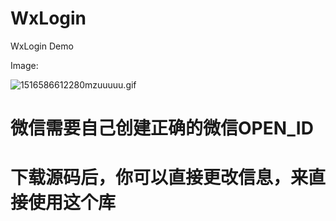 # WxLogin

WxLogin Demo

Image:

![1516586612280mzuuuuu.gif](http://upload-images.jianshu.io/upload_images/5337239-56bf1ac94af7524d.gif?imageMogr2/auto-orient/strip%7CimageView2/2/w/1240)

# 微信需要自己创建正确的微信OPEN_ID

# 下载源码后，你可以直接更改信息，来直接使用这个库
